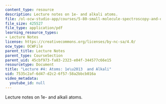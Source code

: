 ```yaml
---
content_type: resource
description: Lecture notes on 1e- and alkali atoms.
file: /ol-ocw-studio-app/courses/5-80-small-molecule-spectroscopy-and-dynamics-fall-2008/7535c2af6d47d2c26f5758a2bbcb016a_04_580ln_fa08.pdf
file_size: 425527
file_type: application/pdf
learning_resource_types:
- Lecture Notes
license: https://creativecommons.org/licenses/by-nc-sa/4.0/
ocw_type: OCWFile
parent_title: Lecture Notes
parent_type: CourseSection
parent_uid: 45cbf973-fa83-2323-e04f-344577c66e15
resourcetype: Document
title: "Lecture #4: Atoms: 1e\u2013  and Alkali"
uid: 7535c2af-6d47-d2c2-6f57-58a2bbcb016a
video_metadata:
  youtube_id: null
---
```

Lecture notes on 1e- and alkali atoms.